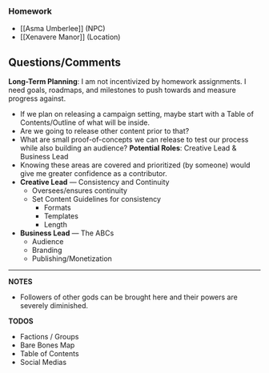 ### Homework
- [[Asma Umberlee]] (NPC)
- [[Xenavere Manor]] (Location)
## Questions/Comments

**Long-Term Planning**: I am not incentivized by homework assignments. I need goals, roadmaps, and milestones to push towards and measure progress against.
-  If we plan on releasing a campaign setting, maybe start with a Table of Contents/Outline of what will be inside.
- Are we going to release other content prior to that? 
- What are small proof-of-concepts we can release to test our process while also building an audience?
**Potential Roles**: Creative Lead & Business Lead
- Knowing these areas are covered and prioritized (by someone) would give me greater confidence as a contributor. 
- **Creative Lead** — Consistency and Continuity
	- Oversees/ensures continuity
	- Set Content Guidelines for consistency
		- Formats
		- Templates
		- Length
- **Business Lead** — The ABCs
	- Audience
	- Branding
	- Publishing/Monetization

***
**NOTES**
- Followers of other gods can be brought here and their powers are severely diminished.

**TODOS**
- Factions / Groups
- Bare Bones Map
- Table of Contents
- Social Medias